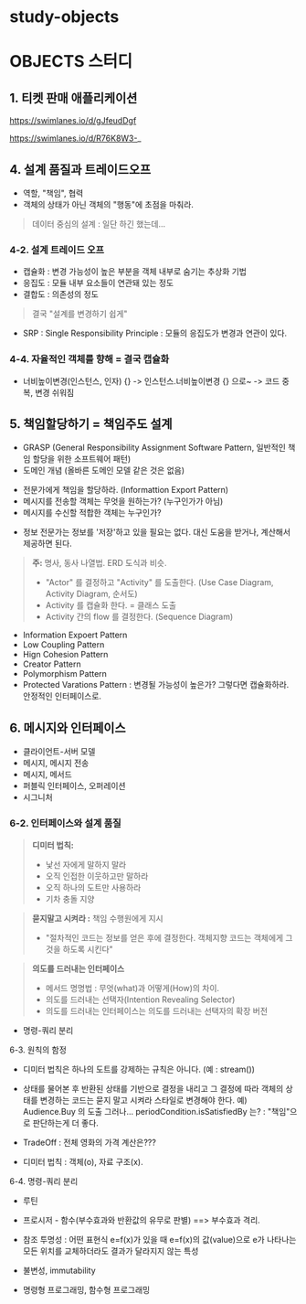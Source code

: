 # study-objects
# OBJECTS 스터디

## 1. 티켓 판매 애플리케이션

https://swimlanes.io/d/gJfeudDgf

https://swimlanes.io/d/R76K8W3-_


## 4. 설계 품질과 트레이드오프

- 역할, "책임", 협력
- 객체의 상태가 아닌 객체의 "행동"에 초점을 마춰라.

> 데이터 중심의 설계 : 일단 하긴 했는데...


###  4-2. 설계 트레이드 오프
- 캡슐화 : 변경 가능성이 높은 부분을 객체 내부로 숨기는 추상화 기법
- 응집도 : 모듈 내부 요소들이 연관돼 있는 정도
- 결합도 : 의존성의 정도

> 결국 "설계를 변경하기 쉽게"

- SRP : Single Responsibility Principle : 모듈의 응집도가 변경과 연관이 있다.

### 4-4. 자율적인 객체를 향해 = 결국 캡슐화
- 너비높이변경(인스턴스, 인자) {} -> 인스턴스.너비높이변경 {} 으로~
-> 코드 중복, 변경 쉬워짐

## 5. 책임할당하기 = 책임주도 설계
- GRASP (General Responsibility Assignment Software Pattern, 일반적인 책임 할당을 위한 소프트웨어 패턴)
- 도메인 개념 (올바른 도메인 모델 같은 것은 없음)
> 
- 전문가에게 책임을 할당하라. (Informattion Export Pattern)
- 메시지를 전송할 객체는 무엇을 원하는가? (누구인가가 아님)
- 메시지를 수신할 적합한 객체는 누구인가?
* 정보 전문가는 정보를 '저장'하고 있을 필요는 없다. 대신 도움을 받거나, 계산해서 제공하면 된다.
> 
> **주:** 명사, 동사 나열법. ERD 도식과 비슷.
> - "Actor" 를 결정하고 "Activity" 를 도출한다. (Use Case Diagram, Activity Diagram, 순서도)
> - Activity 를 캡슐화 한다. = 클래스 도출
> - Activity 간의 flow 를 결정한다. (Sequence Diagram)


- Information Expoert Pattern
- Low Coupling Pattern
- Hign Cohesion Pattern
- Creator Pattern
- Polymorphism Pattern
- Protected Varations Pattern : 변경될 가능성이 높은가? 그렇다면 캡슐화하라. 안정적인 인터페이스로.

## 6. 메시지와 인터페이스
- 클라이언트-서버 모델
- 메시지, 메시지 전송
- 메시지, 메서드
- 퍼블릭 인터페이스, 오퍼레이션
- 시그니처

### 6-2. 인터페이스와 설계 품질
> **디미터 법칙:**
> - 낯선 자에게 말하지 말라
> - 오직 인접한 이웃하고만 말하라
> - 오직 하나의 도트만 사용하라
> - 기차 충돌 지양

> **묻지말고 시켜라 :** 책임 수행원에게 지시
> - "절차적인 코드는 정보를 얻은 후에 결정한다. 객체지향 코드는 객체에게 그것을 하도록 시킨다"

> **의도를 드러내는 인터페이스**
> - 메서드 명명법 : 무엇(what)과 어떻게(How)의 차이.
> - 의도를 드러내는 선택자(Intention Revealing Selector)
> - 의도를 드러내는 인터페이스는 의도를 드러내는 선택자의 확장 버전
* 명령-쿼리 분리

6-3. 원칙의 함정
- 디미터 법칙은 하나의 도트를 강제하는 규칙은 아니다. (예 : stream())
- 상태를 물어본 후 반환된 상태를 기반으로 결정을 내리고 그 결정에 따라 객체의 상태를 변경하는 코드는 묻지 말고 시켜라 스타일로 변경해야 한다.
예) Audience.Buy 의 도출
그러나...
periodCondition.isSatisfiedBy 는? : "책임"으로 판단하는게 더 좋다.

- TradeOff : 전체 영화의 가격 계산은???
- 디미터 법칙 : 객체(o), 자료 구조(x).

6-4. 명령-쿼리 분리
- 루틴 
- 프로시저 - 함수(부수효과와 반환값의 유무로 판별)
==> 부수효과 격리.
- 참조 투명성 : 어떤 표현식 e=f(x)가 있을 때 e=f(x)의 값(value)으로 e가 나타나는 모든 위치를 교체하더라도 결과가 달라지지 않는 특성

- 불변성, immutability

- 명령형 프로그래밍, 함수형 프로그래밍
